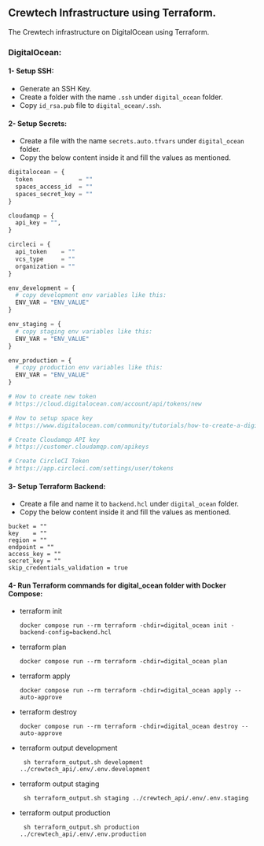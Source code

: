 ## Crewtech Infrastructure using Terraform.
The Crewtech infrastructure on DigitalOcean using Terraform.

### DigitalOcean:

#### 1- Setup SSH:
- Generate an SSH Key.
- Create a folder with the name `.ssh` under `digital_ocean` folder.
- Copy `id_rsa.pub` file to `digital_ocean/.ssh`.

#### 2- Setup Secrets:
- Create a file with the name `secrets.auto.tfvars` under `digital_ocean` folder.
- Copy the below content inside it and fill the values as mentioned.

```terraform
digitalocean = {
  token             = ""
  spaces_access_id  = ""
  spaces_secret_key = ""
}

cloudamqp = {
  api_key = "",
}

circleci = {
  api_token    = ""
  vcs_type     = ""
  organization = ""
}

env_development = {
  # copy development env variables like this:
  ENV_VAR = "ENV_VALUE"
}

env_staging = {
  # copy staging env variables like this:
  ENV_VAR = "ENV_VALUE"
}

env_production = {
  # copy production env variables like this:
  ENV_VAR = "ENV_VALUE"
}

# How to create new token
# https://cloud.digitalocean.com/account/api/tokens/new

# How to setup space key
# https://www.digitalocean.com/community/tutorials/how-to-create-a-digitalocean-space-and-api-key

# Create Cloudamqp API key
# https://customer.cloudamqp.com/apikeys

# Create CircleCI Token
# https://app.circleci.com/settings/user/tokens
```

#### 3- Setup Terraform Backend:

- Create a file and name it to `backend.hcl` under `digital_ocean` folder.
- Copy the below content inside it and fill the values as mentioned.

```hcl
bucket = ""
key    = ""
region = ""
endpoint = ""
access_key = ""
secret_key = ""
skip_credentials_validation = true
```

#### 4- Run Terraform commands for digital_ocean folder with Docker Compose:
- terraform init
    ```shell
    docker compose run --rm terraform -chdir=digital_ocean init -backend-config=backend.hcl
    ```
- terraform plan
    ```shell
    docker compose run --rm terraform -chdir=digital_ocean plan
    ```
- terraform apply
    ```shell
    docker compose run --rm terraform -chdir=digital_ocean apply --auto-approve
    ```
- terraform destroy
    ```shell
    docker compose run --rm terraform -chdir=digital_ocean destroy --auto-approve
    ```
- terraform output development
    ```shell
     sh terraform_output.sh development ../crewtech_api/.env/.env.development
    ```
- terraform output staging
    ```shell
     sh terraform_output.sh staging ../crewtech_api/.env/.env.staging
    ```
- terraform output production
    ```shell
     sh terraform_output.sh production ../crewtech_api/.env/.env.production
    ```
